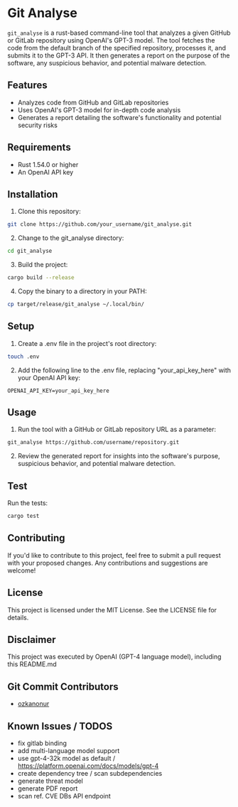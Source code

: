 # Git Analyse

`git_analyse` is a rust-based command-line tool that analyzes a given GitHub or GitLab repository using OpenAI's GPT-3 model. The tool fetches the code from the default branch of the specified repository, processes it, and submits it to the GPT-3 API. It then generates a report on the purpose of the software, any suspicious behavior, and potential malware detection.

## Features

- Analyzes code from GitHub and GitLab repositories
- Uses OpenAI's GPT-3 model for in-depth code analysis
- Generates a report detailing the software's functionality and potential security risks

## Requirements

- Rust 1.54.0 or higher
- An OpenAI API key

## Installation

1. Clone this repository:

```bash
git clone https://github.com/your_username/git_analyse.git
```

2. Change to the git_analyse directory:

```bash
cd git_analyse
```

3. Build the project:

```bash
cargo build --release
```

4. Copy the binary to a directory in your PATH:
```bash
cp target/release/git_analyse ~/.local/bin/
```

## Setup

1. Create a .env file in the project's root directory:

```bash
touch .env
```

2. Add the following line to the .env file, replacing "your_api_key_here" with your OpenAI API key:

```
OPENAI_API_KEY=your_api_key_here
```

## Usage

1. Run the tool with a GitHub or GitLab repository URL as a parameter:
```bash
git_analyse https://github.com/username/repository.git
```

2. Review the generated report for insights into the software's purpose, suspicious behavior, and potential malware detection.

## Test

Run the tests:
```bash
cargo test
```

## Contributing

If you'd like to contribute to this project, feel free to submit a pull request with your proposed changes. Any contributions and suggestions are welcome!

## License

This project is licensed under the MIT License. See the LICENSE file for details.

## Disclaimer
This project was executed by OpenAI (GPT-4 language model), including this README.md

## Git Commit Contributors
- [ozkanonur](https://github.com/ozkanonur)

## Known Issues / TODOS
- fix gitlab binding
- add multi-language model support
- use gpt-4-32k model as default / https://platform.openai.com/docs/models/gpt-4
- create dependency tree / scan subdependencies
- generate threat model
- generate PDF report
- scan ref. CVE DBs API endpoint
